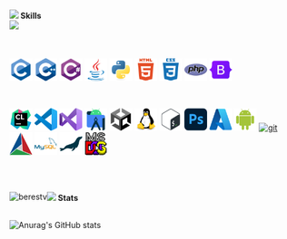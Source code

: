<br>


<img src="https://media2.giphy.com/media/QssGEmpkyEOhBCb7e1/giphy.gif?cid=ecf05e47a0n3gi1bfqntqmob8g9aid1oyj2wr3ds3mg700bl&rid=giphy.gif" width ="25"><b> Skills</b>
<br>
    <img src="https://user-images.githubusercontent.com/73097560/115834477-dbab4500-a447-11eb-908a-139a6edaec5c.gif"><br><br><br>


<p align="center">
<p align="left">
    <a href="https://www.cprogramming.com/" target="_blank"><img src="https://raw.githubusercontent.com/devicons/devicon/master/icons/c/c-original.svg" alt="c" width="40" height="40"/></a> 
    <a href="https://www.w3schools.com/cpp/" target="_blank"> <img src="https://raw.githubusercontent.com/devicons/devicon/master/icons/cplusplus/cplusplus-original.svg" alt="cplusplus" width="40" height="40"/></a>
    <a href="https://learn.microsoft.com/en-us/dotnet/csharp/" target="_blank"><img src="https://raw.githubusercontent.com/devicons/devicon/master/icons/csharp/csharp-original.svg" alt="c" width="40" height="40"/></a> 
    <a href="https://learn.microsoft.com/en-us/dotnet/csharp/" target="_blank"><img src="https://raw.githubusercontent.com/devicons/devicon/ca28c779441053191ff11710fe24a9e6c23690d6/icons/java/java-original.svg" alt="c" width="40" height="40"/></a> 
    <a href="https://www.python.org" target="_blank"><img src="https://raw.githubusercontent.com/devicons/devicon/master/icons/python/python-original.svg" alt="python" width="40" height="40"/></a> 
    <a href="https://www.w3.org/html/" target="_blank"><img src="https://raw.githubusercontent.com/devicons/devicon/ca28c779441053191ff11710fe24a9e6c23690d6/icons/html5/html5-plain-wordmark.svg" alt="html5" width="40" height="40"/></a>
    <a href="https://www.w3schools.com/css/" target="_blank"><img src="https://raw.githubusercontent.com/devicons/devicon/ca28c779441053191ff11710fe24a9e6c23690d6/icons/css3/css3-plain-wordmark.svg" alt="css3" width="40" height="40"/></a>
    <a href="https://www.w3schools.com/css/" target="_blank"><img src="https://raw.githubusercontent.com/devicons/devicon/ca28c779441053191ff11710fe24a9e6c23690d6/icons/php/php-original.svg" alt="css3" width="40" height="40"/></a>
    <a href="https://www.w3schools.com/css/" target="_blank"><img src="https://raw.githubusercontent.com/devicons/devicon/ca28c779441053191ff11710fe24a9e6c23690d6/icons/bootstrap/bootstrap-original.svg" alt="css3" width="40" height="40"/></a>
</p></p>

<br>

<p align="center">
<p align="left">
    <a href="https://git-scm.com/" target="_blank"><img src="https://raw.githubusercontent.com/devicons/devicon/ca28c779441053191ff11710fe24a9e6c23690d6/icons/clion/clion-original.svg" alt="git" width="40" height="40"/></a>
    <a href="https://git-scm.com/" target="_blank"><img src="https://raw.githubusercontent.com/devicons/devicon/ca28c779441053191ff11710fe24a9e6c23690d6/icons/vscode/vscode-original.svg" alt="git" width="40" height="40"/></a>
    <a href="https://git-scm.com/" target="_blank"><img src="https://raw.githubusercontent.com/devicons/devicon/ca28c779441053191ff11710fe24a9e6c23690d6/icons/visualstudio/visualstudio-original.svg" alt="git" width="40" height="40"/></a>
    <a href="https://git-scm.com/" target="_blank"><img src="https://raw.githubusercontent.com/devicons/devicon/master/icons/androidstudio/androidstudio-original.svg" alt="git" width="40" height="40"/></a>
    <a href="https://git-scm.com/" target="_blank"><img src="https://raw.githubusercontent.com/devicons/devicon/ca28c779441053191ff11710fe24a9e6c23690d6/icons/unity/unity-original.svg" alt="git" width="40" height="40"/></a>
    <a href="https://www.linux.org/" target="_blank"><img src="https://raw.githubusercontent.com/devicons/devicon/master/icons/linux/linux-original.svg" alt="linux" width="40" height="40"/></a>
    <a href="https://www.linux.org/" target="_blank"><img src="https://raw.githubusercontent.com/devicons/devicon/ca28c779441053191ff11710fe24a9e6c23690d6/icons/bash/bash-original.svg" alt="linux" width="40" height="40"/></a>
    <a href="https://git-scm.com/" target="_blank"><img src="https://raw.githubusercontent.com/devicons/devicon/master/icons/photoshop/photoshop-original.svg" alt="git" width="40" height="40"/></a>
    <a href="https://www.linux.org/" target="_blank"><img src="https://raw.githubusercontent.com/devicons/devicon/ca28c779441053191ff11710fe24a9e6c23690d6/icons/azure/azure-original.svg" alt="linux" width="40" height="40"/></a>
    <a href="https://www.linux.org/" target="_blank"><img src="https://raw.githubusercontent.com/devicons/devicon/ca28c779441053191ff11710fe24a9e6c23690d6/icons/android/android-plain.svg" alt="linux" width="40" height="40"/></a>
    <a href="https://git-scm.com/" target="_blank"><img src="https://www.vectorlogo.zone/logos/git-scm/git-scm-icon.svg" alt="git" width="40" height="40"/></a>
    <a href="https://git-scm.com/" target="_blank"><img src="https://raw.githubusercontent.com/devicons/devicon/ca28c779441053191ff11710fe24a9e6c23690d6/icons/cmake/cmake-original.svg" alt="git" width="40" height="40"/></a>
    <a href="https://git-scm.com/" target="_blank"><img src="https://raw.githubusercontent.com/devicons/devicon/ca28c779441053191ff11710fe24a9e6c23690d6/icons/mysql/mysql-original-wordmark.svg" alt="git" width="40" height="40"/></a>
    <a href="https://git-scm.com/" target="_blank"><img src="https://raw.githubusercontent.com/devicons/devicon/ca28c779441053191ff11710fe24a9e6c23690d6/icons/mariadb/mariadb-original.svg" alt="git" width="40" height="40"/></a>
    <a href="https://www.w3schools.com/css/" target="_blank"><img src="https://raw.githubusercontent.com/devicons/devicon/ca28c779441053191ff11710fe24a9e6c23690d6/icons/msdos/msdos-original.svg" alt="css3" width="40" height="40"/></a>
</p></p>

<br><br>

<img src="https://media.giphy.com/media/iY8CRBdQXODJSCERIr/giphy.gif" width="35"><b> Stats </b>
    <img src="https://user-images.githubusercontent.com/73097560/115834477-dbab4500-a447-11eb-908a-139a6edaec5c.gif" alt="berestv" align="left"><br><br>

![Anurag's GitHub stats](https://github-readme-stats.vercel.app/api?username=berestv&show_icons=true&theme=react&rank_icon=github&hide_border=true)
<!--[![bbento-e's 42 stats](https://badge.mediaplus.ma/binary/bbento-e?1337Badge=off&UM6P=off)](https://github.com/oakoudad/badge42) -->
